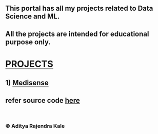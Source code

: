 <h2> This portal has all my projects related to Data Science and ML. </h2>
<h2> All the projects are intended for educational purpose only. </h2>
<h1> <a href="https://adityakale.in/"> PROJECTS </a></h1>
<h2>1) <a href="https://medisense-d5ca824d659b.herokuapp.com/">Medisense</a><h2>refer source code <a href="https://github.com/aadeekale/Welcome,">here</a></h2><br>
  
<h3> © Aditya Rajendra Kale </h3>

